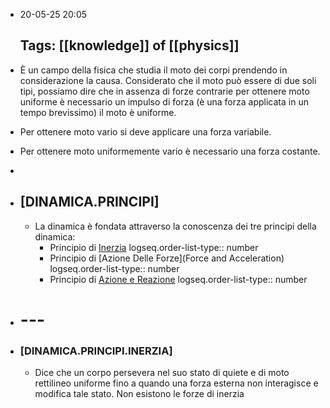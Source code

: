 - 20-05-25 20:05
  
  Tags: [[knowledge]] of [[physics]]
  ---
- È un campo della fisica che studia il moto dei corpi prendendo in considerazione la causa. Considerato che il moto può essere di due soli tipi, possiamo dire che in assenza di forze contrarie per ottenere moto uniforme è necessario un impulso di forza (è una forza applicata in un tempo brevissimo) il moto è uniforme.
- Per ottenere moto vario si deve applicare una forza variabile.
- Per ottenere moto uniformemente vario è necessario una forza costante.
-
- ## [DINAMICA.PRINCIPI]
	- La dinamica è fondata attraverso la conoscenza dei tre principi della dinamica:
		- Principio di [Inerzia](Inertia)
		  logseq.order-list-type:: number
		- Principio di [Azione Delle Forze](Force and Acceleration)
		  logseq.order-list-type:: number
		- Principio di [Azione e Reazione](Action-Reaction)
		  logseq.order-list-type:: number
- # ---
- ### [DINAMICA.PRINCIPI.INERZIA]
	- Dice che un corpo persevera nel suo stato di quiete e di moto rettilineo uniforme fino a quando una forza esterna non interagisce e modifica tale stato. Non esistono le forze di inerzia